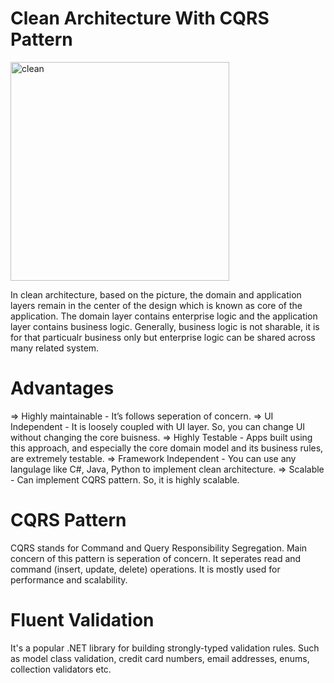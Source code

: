 # Clean Architecture With CQRS Pattern

<img width="350" alt="clean" src="https://user-images.githubusercontent.com/45303423/187127203-1259100e-5ce9-40a4-8a89-62dc9d993025.png">


In clean architecture, based on the picture, the domain and application layers remain in the center of the design which is known as core of the application. The domain layer contains enterprise logic and the application layer contains business logic. Generally, business logic is not sharable, it is for that particualr business only but enterprise logic can be shared across many related system.

# Advantages

=> Highly maintainable - It’s follows seperation of concern.
=> UI Independent - It is loosely coupled with UI layer. So, you can change UI without changing the core buisness.
=> Highly Testable - Apps built using this approach, and especially the core domain model and its business rules, are extremely testable.
=> Framework Independent - You can use any langulage like C#, Java, Python to implement clean architecture.
=> Scalable - Can implement CQRS pattern. So, it is highly scalable.

# CQRS Pattern

CQRS stands for Command and Query Responsibility Segregation. Main concern of this pattern is seperation of concern. It seperates read and command (insert, update, delete) operations. It is mostly used for performance and scalability.

# Fluent Validation

It's a popular .NET library for building strongly-typed validation rules. Such as model class validation, credit card numbers, email addresses, enums, collection validators etc.
